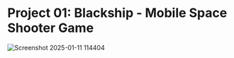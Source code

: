 # Project 01: Blackship - Mobile Space Shooter Game

![Screenshot 2025-01-11 114404](https://github.com/user-attachments/assets/4bede99d-80f6-48ba-baa8-9a7b84ef77a8)
